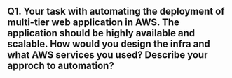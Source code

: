 ## Q1. Your task with automating the deployment of multi-tier web application in AWS. The application should be highly available and scalable. How would you design the infra and what AWS services you used? Describe your approch to automation?

